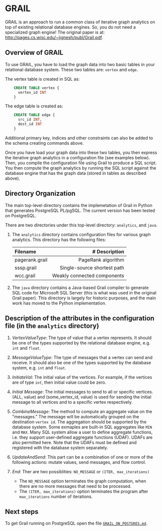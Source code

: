 GRAIL 
============================
GRAIL is an approach to run a common class of iterative graph analytics on top
of existing relational database engines. So, you do not need a specialized graph
engine! The original paper is at: 
http://pages.cs.wisc.edu/~jignesh/publ/Grail.pdf.

Overview of GRAIL
-----------------
To use GRAIL, you have to load the graph data into two basic tables in your
relational database system. These two tables are: `vertex` and `edge`.

The vertex table is created in SQL as:

```sql
    CREATE TABLE vertex {
      vertex_id INT
    }
```

The edge table is created as:
```sql
    CREATE TABLE edge {
      src_id INT,
      dest_id INT
    }
```

Additional primary key, indices and other constraints can also be added 
to the schema creating commands above.

Once you have load your graph data into these two tables, you then express
the iterative graph analytics in a configuration file (see examples below). 
Then, you compile the configuration file using Grail to produce a SQL script.
You then compute the graph analytics by running the SQL script against the
database engine that has the graph data (stored in tables as described above). 

Directory Organization
----------------------
The main top-level directory contains the implemetation of Grail in Python
that generates PostgreSQL PL/pgSQL. The current version has been tested on 
PostgreSQL.

There are two directories under this top-level directory: `analytics`, 
and `java`.

1. The `analytics` directory contains configuration files for various graph
   analytics. This directory has the following files:

   | **Filename**        | **# Description**                                  |
   | :------------------ |---------------------------------------------------:|
   | pagerank.grail      | PageRank algorithm                                 |
   | sssp.grail          | Single-source shortest path                        |
   | wcc.grail           | Weakly connected components                        | 

2. The `java` directory contains a Java-based Grail compiler to generate SQL
   code for Microsoft SQL Server (this is what was used in the original Grail 
   paper). This directory is largely for historic purposes, and the main work
   has moved to the Python implementation.


Description of the attributes in the configuration file (in the `analytics` directory)
-------------------------------------------------------
1. *VertexValueType*: The type of value that a vertex represents. It should be
   one of the types supported by the relational database engine, e.g. 
   `int` and `float`.

2. *MessageValueType*: The type of messages that a vertex can send and receive.
   It should also be one of the types supported by the database system, e.g.
   `int` and `float`.

3. *InitiateVal*: The initial value of the vertices. For example, if the vertices
   are of type `int`, then initial value could be zero.

4. *Initial Message*: The initial messages to send to all or specific vertices.
   (ALL, value) and (some_vertex_id, value) is used for sending the initial
   message to all vertices and to a specific vertex respectively.

5. *CombineMessage*: The method to compute an aggregate value on the "messages."
   The message will be automatically grouped on the destination `vertex id`.
   The aggregation should be supported by the database system. Some exmaples are
   built-in SQL aggregates like `MIN` and `MAX`. Many SQL system allow a user to
   define aggregate functions, i.e. they support user-defined aggregate
   functions (UDAF). UDAFs are also permitted here. Note that the UDAFs must be
   defined and registered with the database system separately.

6. *UpdateAndSend*: This part can be a combination of one or more of the
  following actions: mutate values, send messages, and flow control.

7. *End*: Ther are two possiblities: `NO_MESSAGE` or `(ITER, max_iterations)` 
   - The `NO_MESSAGE` option terminates the graph computation, when there are no
     more messages that need to be processed. 
   - The `(ITER, max_iterations)` option terminates the program after 
     `max_iterations` number of iterations.

Next steps
-----------
To get Grail running on PostgreSQL open the file [`GRAIL_ON_POSTGRES.md`](GRAIL_ON_POSTGRES.md).